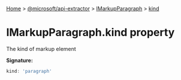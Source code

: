 [Home](./index) &gt; [@microsoft/api-extractor](./api-extractor.md) &gt; [IMarkupParagraph](./api-extractor.imarkupparagraph.md) &gt; [kind](./api-extractor.imarkupparagraph.kind.md)

# IMarkupParagraph.kind property

The kind of markup element

**Signature:**
```javascript
kind: 'paragraph'
```
